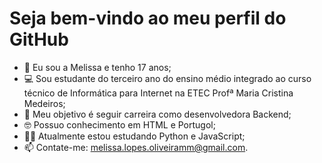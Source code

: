 # Seja bem-vindo ao meu perfil do GitHub
- 👋 Eu sou a Melissa e tenho 17 anos;
- 💻 Sou estudante do terceiro ano do ensino médio integrado ao curso técnico de Informática para Internet na ETEC Profª Maria Cristina Medeiros;
- 👀 Meu objetivo é seguir carreira como desenvolvedora Backend;
- 🤓 Possuo conhecimento em HTML e Portugol;
- 👨‍💻 Atualmente estou estudando Python e JavaScript;
- 📫 Contate-me: melissa.lopes.oliveiramm@gmail.com.



<!---
Mlopesoliveira/Mlopesoliveira is a ✨ special ✨ repository because its `README.md` (this file) appears on your GitHub profile.
You can click the Preview link to take a look at your changes.
--->
